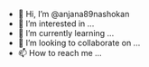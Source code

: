 - 👋 Hi, I’m @anjana89nashokan
- 👀 I’m interested in ...
- 🌱 I’m currently learning ...
- 💞️ I’m looking to collaborate on ...
- 📫 How to reach me ...

<!---
anjana89nashokan/anjana89nashokan is a ✨ special ✨ repository because its `README.md` (this file) appears on your GitHub profile.
You can click the Preview link to take a look at your changes.
--->
